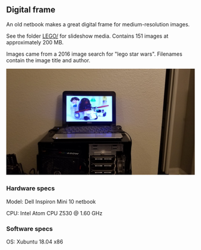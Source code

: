 ## Digital frame

An old netbook makes a great digital frame for medium-resolution images.

See the folder [LEGO/](LEGO) for slideshow media. Contains 151 images at
approximately 200 MB.

Images came from a 2016 image search for "lego star wars". Filenames contain
the image title and author.

![Project photo](2021-01-22%20Digital%20Frame.jpg)

### Hardware specs

Model: Dell Inspiron Mini 10 netbook

CPU: Intel Atom CPU Z530 @ 1.60 GHz

### Software specs

OS: Xubuntu 18.04 x86
